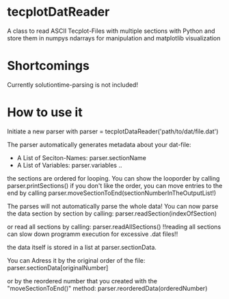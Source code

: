 # tecplotDatReader
A class to read ASCII Tecplot-Files with multiple sections with Python and store them in numpys ndarrays for manipulation and matplotlib visualization 

# Shortcomings
Currently solutiontime-parsing is not included! 

# How to use it

Initiate a new parser with 
parser = tecplotDataReader('path/to/dat/file.dat')

The parser automatically generates metadata about your dat-file:
* A List of Seciton-Names: parser.sectionName
* A List of Variables: parser.variables
..

the sections are ordered for looping. You can show the looporder by calling
parser.printSections()
if you don't like the order, you can move entries to the end by calling
parser.moveSectionToEnd(sectionNumberInTheOutputList!)

The parses will not automatically parse the whole data!
You can now parse the data section by section by calling:
parser.readSection(indexOfSection)

or read all sections by calling:
parser.readAllSections()
!!reading all sections can slow down programm execution for excessive .dat files!!

the data itself is stored in a list at
parser.sectionData.

You can Adress it by the original order of the file:
parser.sectionData[originalNumber]

or by the reordered number that you created with the "moveSectionToEnd()" method:
parser.reorderedData(orderedNumber)





